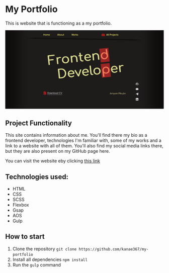 # My Portfolio

This is website that is functioning as a my portfolio.

![preview](Preview.png)

## Project Functionality

This site contains information about me. You'll find there my bio as a frontend developer, technologies I'm familiar with, some of my works and a link to a website with all of them. You'll also find my social media links there, but they are also present on my GitHub page here.

You can visit the website eby clicking [this link](https://pikulinweb.ru)

## Technologies used:

- HTML
- CSS
- SCSS
- Flexbox
- Gsap
- AOS
- Gulp

## How to start

1. Clone the repository `git clone https://github.com/kanae367/my-portfolio`
2. Install all dependencies `npm install`
3. Run the `gulp` command
